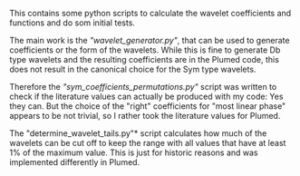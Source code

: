 This contains some python scripts to calculate the wavelet coefficients and functions and do som initial tests.

The main work is the *"wavelet_generator.py"*, that can be used to generate coefficients or the form of the wavelets.
While this is fine to generate Db type wavelets and the resulting coefficients are in the Plumed code, this does not result in the canonical choice for the Sym type wavelets.

Therefore the *"sym_coefficients_permutations.py"* script was written to check if the literature values can actually be produced with my code: Yes they can. But the choice of the "right" coefficients for "most linear phase" appears to be not trivial, so I rather took the literature values for Plumed.

The "determine_wavelet_tails.py"* script calculates how much of the wavelets can be cut off to keep the range with all values that have at least 1% of the maximum value.
This is just for historic reasons and was implemented differently in Plumed.
